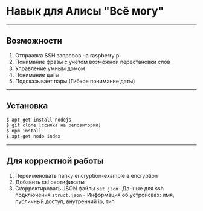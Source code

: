 # Навык для Алисы "Всё могу"
---
## Возможности
1) Отпраавка SSH запрсоов на raspberry pi
2) Понимание фразы с учетом возможной перестановки слов
3) Управление умным домом
4) Понимание даты
5) Подсказывает пары (Гибкое понимание даты)

---
## Установка
```sh
$ apt-get install nodejs
$ git clone [ссылка на репозиторий]
$ npm install
$ apt-get node index
```
---
## Для корректной работы 
1) Переименовать папку encryption-example в encryption
2) Добавить ssl сертификаты 
3) Скорректировать JSON файлы 
`set.json`- Данные для ssh подключения
`struct.json` - Информация об устройсвах: имя, публичный доступ, внутренний ip, тип


